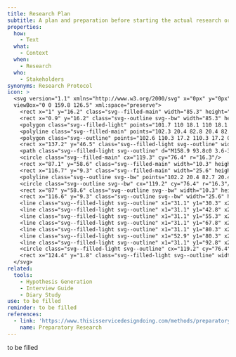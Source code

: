```yaml
---
title: Research Plan
subtitle: A plan and preparation before starting the actual research or field work.
properties:
  how:
    - Text
  what:
    - Context
  when:
    - Research
  who:
    - Stakeholders
synonyms: Research Protocol
icon: >
  <svg version="1.1" xmlns="http://www.w3.org/2000/svg" x="0px" y="0px"
  viewBox="0 0 159.8 126.5" xml:space="preserve">
    <rect x="1" y="16.2" class="svg--filled-main" width="85.3" height="109.4"/>
    <rect x="0.9" y="16.2" class="svg--outline svg--bw" width="85.3" height="109.4"/>
    <polygon class="svg--filled-light" points="101.7 110 18.1 110 18.1 1.8 82.2 1.8 101.7 20.9 "/>
    <polyline class="svg--filled-main" points="102.3 20.4 82.8 20.4 82.8 0.9 "/>
    <polygon class="svg--outline" points="102.6 110.3 17.2 110.3 17.2 0.9 82.7 0.9 102.6 20.4 "/>
    <rect x="137.2" y="46.5" class="svg--filled-light svg--outline" width="11.9" height="8.3"/>
    <path class="svg--filled-light svg--outline" d="M158.9 93.8c0 3.6-3 6.6-6.6 6.6H86.1c-3.6 0-6.6-3-6.6-6.6V59.1c0-3.6 3-6.6 6.6-6.6h66.2c3.6 0 6.6 3 6.6 6.6V93.8z"/>
    <circle class="svg--filled-main" cx="119.3" cy="76.4" r="16.3"/>
    <rect x="87.1" y="58.6" class="svg--filled-main" width="10.3" height="8.3"/>
    <rect x="116.7" y="9.3" class="svg--filled-main" width="25.6" height="25.6"/>
    <polyline class="svg--outline svg--bw" points="102.2 20.4 82.7 20.4 82.7 0.9 "/>
    <circle class="svg--outline svg--bw" cx="119.2" cy="76.4" r="16.3"/>
    <rect x="87" y="58.6" class="svg--outline svg--bw" width="10.3" height="8.3"/>
    <rect x="116.6" y="9.3" class="svg--outline svg--bw" width="25.6" height="25.6"/>
    <line class="svg--filled-light svg--outline" x1="31.1" y1="30.3" x2="49.3" y2="30.3"/>
    <line class="svg--filled-light svg--outline" x1="31.1" y1="42.8" x2="87.4" y2="42.8"/>
    <line class="svg--filled-light svg--outline" x1="31.1" y1="55.3" x2="69.5" y2="55.3"/>
    <line class="svg--filled-light svg--outline" x1="31.1" y1="67.8" x2="68.6" y2="67.8"/>
    <line class="svg--filled-light svg--outline" x1="31.1" y1="80.3" x2="47.2" y2="80.3"/>
    <line class="svg--filled-light svg--outline" x1="52.9" y1="80.3" x2="68.6" y2="80.3"/>
    <line class="svg--filled-light svg--outline" x1="31.1" y1="92.8" x2="68.6" y2="92.8"/>
    <circle class="svg--filled-light svg--outline" cx="119.2" cy="76.4" r="8.9"/>
    <rect x="124.4" y="1.8" class="svg--filled-light svg--outline" width="25.6" height="25.6"/>
  </svg>
related:
  tools:
    - Hypothesis Generation
    - Interview Guide
    - Diary Study
use: to be filled
reminder: to be filled
references:
  - link: 'https://www.thisisservicedesigndoing.com/methods/preparatory-research'
    name: Preparatory Research
---
```

to be filled
